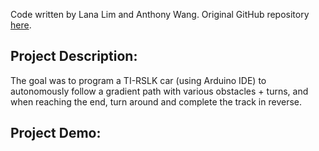 Code written by Lana Lim and Anthony Wang. Original GitHub repository [here](https://github.com/xTonyxD/ECE3-project). 

## Project Description:

The goal was to program a TI-RSLK car (using Arduino IDE) to autonomously follow a gradient path with various obstacles + turns, and when reaching the end, turn around and complete the track in reverse.

## Project Demo: 
